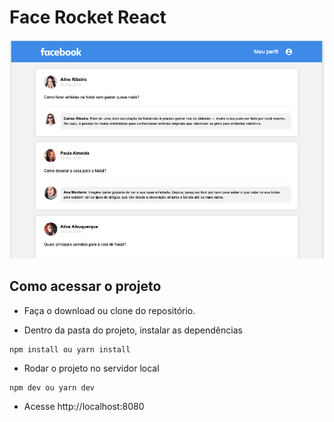 # Face Rocket React
 
![](public/face-rocket-react.png)

## Como acessar o projeto

- Faça o download ou clone do repositório.

- Dentro da pasta do projeto, instalar as dependências
```
npm install ou yarn install
```
- Rodar o projeto no servidor local
```
npm dev ou yarn dev
```
- Acesse http://localhost:8080
